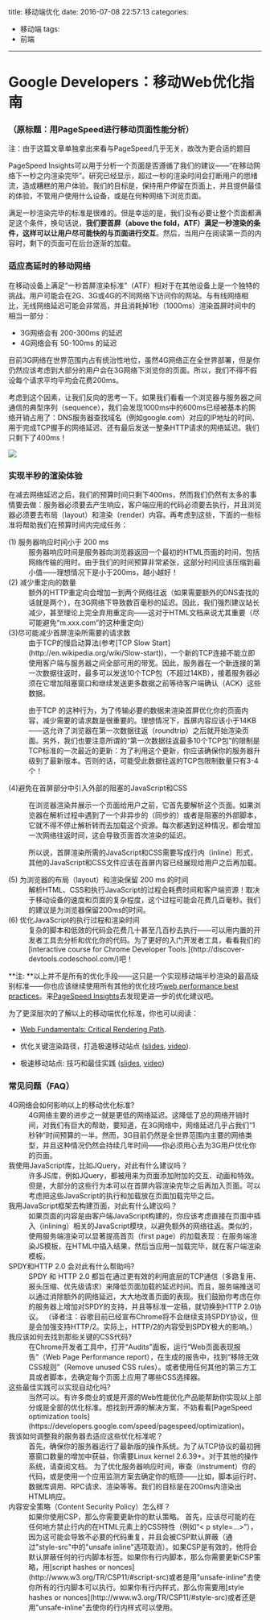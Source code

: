 title: 移动端优化
date: 2016-07-08 22:57:13
categories:
  - 移动端
tags:
  - 前端
---

# Google Developers：移动Web优化指南
### （原标题：用PageSpeed进行移动页面性能分析）
注：由于这篇文章单独拿出来看与PageSpeed几乎无关，故改为更合适的题目
  
   
PageSpeed Insights可以用于分析一个页面是否遵循了我们的建议——“在移动网络下一秒之内渲染完毕”。研究已经显示，超过一秒的渲染时间会打断用户的思绪流，造成糟糕的用户体验。我们的目标是，保持用户停留在页面上，并且提供最佳的体验，不管用户使用什么设备，或是在何种网络下浏览页面。

满足一秒渲染完毕的标准是很难的。但是幸运的是，我们没有必要让整个页面都满足这个条件，换句话说，**我们要首屏（above the fold，ATF）满足一秒渲染的条件，这样可以让用户尽可能快的与页面进行交互**。然后，当用户在阅读第一页的内容时，剩下的页面可在后台逐渐的加载。

<!-- more -->

### 适应高延时的移动网络

在移动设备上满足“一秒首屏渲染标准”（ATF）相对于在其他设备上是一个独特的挑战。用户可能会在2G、3G或4G的不同网络下访问你的网站。与有线网络相比，无线网络延迟可能会非常高，并且消耗掉1秒（1000ms）渲染首屏时间中的相当一部分：

* 3G网络会有 200-300ms 的延迟
* 4G网络会有 50-100ms 的延迟

目前3G网络在世界范围内占有统治性地位，虽然4G网络正在全世界部署，但是你仍然应该考虑到大部分的用户会在3G网络下浏览你的页面。所以，我们不得不假设每个请求平均平均会花费200ms。

考虑到这个因素，让我们反向的思考一下。如果我们看看一个浏览器与服务器之间通信的典型序列（sequence），我们会发现1000ms中的600ms已经被基本的网络开销占用了：DNS服务器查找域名（例如google.com）对应的IP地址的时间、用于完成TCP握手的网络延迟、还有最后发送一整条HTTP请求的网络延迟。我们只剩下了400ms！


![](https://developers.google.com/speed/docs/insights/images/1stimeline.png)

### 实现半秒的渲染体验
在减去网络延迟之后，我们的预算时间只剩下400ms，然而我们仍然有太多的事情要去做：服务器必须要去产生响应，客户端应用的代码必须要去执行，并且浏览器必须要去布局（layout）和渲染（render）内容。再考虑到这些，下面的一些标准将帮助我们在预算时间内完成任务：

<dl>

<dt>(1) 服务器响应时间小于 200 ms </dt>
<dd>服务器响应时间是服务器向浏览器返回一个最初的HTML页面的时间，包括网络传输的用时。由于我们的时间预算非常紧张，这部分时间应该压缩到最小值——理想情况下是小于200ms，越小越好！</dd>

<dt>(2) 减少重定向的数量</dt>

<dd>额外的HTTP重定向会增加一到两个网络往返（如果需要额外的DNS查找的话就是两个），在3G网络下导致数百毫秒的延迟。因此，我们强烈建议站长减少，甚至理论上完全弃用重定向——这对于HTML文档来说尤其重要（尽可能避免“m.xxx.com”的这种重定向）</dd>

<dt>(3)尽可能减少首屏渲染所需要的请求数</dt>

<dd>
由于TCP的慢启动算法(参考[TCP Slow Start](http://en.wikipedia.org/wiki/Slow-start))，一个新的TCP连接不能立即使用客户端与服务器之间全部可用的带宽。因此，服务器在一个新连接的第一次数据往返时，最多可以发送10个TCP包（不超过14KB），接着服务器必须在它增加阻塞窗口和继续发送更多数据之前等待客户端确认（ACK）这些数据。
 
由于TCP 的这种行为，为了传输必要的数据来渲染首屏优化你的页面内容，减少需要的请求数是很重要的。理想情况下，首屏内容应该小于14KB——这允许了浏览器在第一次数据往返（roundtrip）之后就开始渲染页面。另外，我们也要注意所谓的“第一次数据往返最多10个TCP包”的限制是TCP标准的一次最近的更新：为了利用这个更新，你应该确保你的服务器升级到了最新版本。否则的话，可能受此数据往返的TCP包限制数量只有3-4个！
</dd>

<dt>(4)避免在首屏部分中引入外部的阻塞的JavaScript和CSS</dt>

<dd>

在浏览器渲染并展示一个页面给用户之前，它首先要解析这个页面。如果浏览器在解析过程中遇到了一个非异步的（同步的）或者是阻塞的外部脚本，它就不得不停止解析转而去加载这个资源。每次都遇到这种情况，都会增加一次网络往返时间，这会导致页面首次渲染的延迟。

所以说，首屏渲染所需的JavaScript和CSS需要写成行内（inline）形式，其他的JavaScript和CSS文件应该在首屏内容已经展现给用户之后再加载。

</dd>

<dt>(5) 为浏览器的布局（layout）和渲染保留 200 ms 的时间</dt>

<dd>解析HTML、CSS和执行JavaScript的过程会耗费时间和客户端资源！取决于移动设备的速度和页面的复杂程度，这个过程可能会花费几百毫秒。我们的建议是为浏览器保留200ms的时间。</dd>

<dt>(6) 优化JavaScript的执行过程和渲染时间</dt>

<dd>
复杂的脚本和低效的代码会花费几十甚至几百秒去执行——可以用内置的开发者工具去分析和优化你的代码。为了更好的入门开发者工具，看看我们的[interactive course for Chrome Developer Tools.](http://discover-devtools.codeschool.com/)吧！</dd>

</dl>

<aside>


**注: **以上并不是所有的优化手段——这只是一个实现移动端半秒渲染的最高级别标准——你也应该继续使用所有其他的优化技巧[web performance best practices](https://developers.google.com/speed/docs/insights/rules)。来[PageSpeed Insights](https://developers.google.com/speed/pagespeed/insights)去发现更进一步的优化建议吧。
 
 
为了更深层次的了解以上的移动端优化标准，你也可以阅读：
 
* [Web Fundamentals: Critical Rendering Path](https://developers.google.com/web/fundamentals/documentation/performance/critical-rendering-path/index).
 
* 优化关键渲染路径，打造极速移动站点 ([slides](http://bit.ly/mobilecrp), [video](http://www.youtube.com/watch?v=YV1nKLWoARQ)).
 
* 极速移动站点: 技巧和最佳实践 ([slides](http://storage.googleapis.com/io-2013/presentations/239-%20Instant%20Mobile%20Websites-%20Techniques%20and%20Best%20Practices.pdf), [video](https://www.youtube.com/watch?v=Bzw8-ZLpwtw))

</aside>
 
 
### 常见问题（FAQ）

<dl>

<dt>4G网络会如何影响以上的移动优化标准?</dt>

<dd>4G网络主要的进步之一就是更低的网络延迟。这降低了总的网络开销时间，对我们有巨大的帮助，要知道，在3G网络中，网络延迟几乎占我们“1秒钟”时间预算的一半。然而，3G目前仍然是全世界范围内主要的网络类型，并且这种情况仍然会持续几年时间——你必须用心去为3G用户优化你的页面。</dd>

<dt>我使用JavaScript库，比如JQuery，对此有什么建议吗？</dt>

<dd>许多JS库，例如JQuery，都被用来为页面添加附加的交互、动画和特效。但是，大部分的这些行为本可以在首屏内容渲染完毕之后再加入页面。可以考虑把这些JavaScript的执行和加载放在页面加载完毕之后。</dd>

<dt>我用JavaScript框架去构建页面，对此有什么建议吗？</dt>

<dd>如果页面的内容是由客户端JavaScript构建的，你应该考虑直接在页面中插入（inlining）相关的JavaScript模块，以避免额外的网络往返。类似的，使用服务端渲染可以显著提高首页（first page）的加载表现：在服务端渲染JS模板，在HTML中插入结果，然后当应用一加载完毕，就在客户端渲染模板。</dd>

<dt>SPDY和HTTP 2.0 会对此有什么帮助吗?</dt>

<dd>SPDY 和 HTTP 2.0 都旨在通过更有效的利用底层的TCP通信（多路复用、报头压缩、优先级请求）来降低页面加载的延迟时间。而且，服务端推送可以通过消除额外的网络延迟，大大地改善页面的表现。我们鼓励你考虑在你的服务器上增加对SPDY的支持，并且等标准一定稿，就切换到HTTP 2.0协议。
（译者注：谷歌目前已经宣布Chrome将不会继续支持SPDY协议，但是会加强支持HTTP/2。实际上，HTTP/2的内容受到SPDY极大的影响。）</dd>

<dt>我应该如何去找到那些关键的CSS代码?</dt>

<dd>
在Chrome开发者工具中，打开“Audits”面板，运行“Web页面表现报告”（Web Page Performance report），在生成的报告中，找到“移除无效CSS规则”（Remove unused CSS rules）。或者使用任何其他的第三方工具或者脚本，去确定每个页面上应用了哪些CSS选择器。</dd>

<dt>这些最佳实践可以实现自动化吗?</dt>

<dd>
当然可以。有许多商业的或是开源的Web性能优化产品能帮助你实现以上部分或是全部的优化标准。想找到开源的解决方案，不妨看看[PageSpeed optimization tools](https://developers.google.com/speed/pagespeed/optimization)。</dd>

<dt>我该如何调整我的服务器去适应这些优化标准呢？</dt>

<dd>
首先，确保你的服务器运行了最新版的操作系统。为了从TCP协议的最初拥塞窗口数量的增加中获益，你需要Linux kernel 2.6.39+。对于其他的操作系统，请查阅文档。
为了优化服务器响应时间，审查（instrument）你的代码，或是使用一个应用监测方案去确定你的瓶颈——比如，脚本运行时、数据库调用、RPC请求、渲染等等。我们的目标是在200ms内渲染出HTML响应。</dd>

<dt>内容安全策略（Content Security Policy）怎么样？</dt>

<dd>
如果你使用CSP，那么你需要更新你的默认策略。
首先，应该尽可能的在任何地方禁止行内的在HTML元素上的CSS特性（例如“< p style=...>”），因为这可能会导致不必要的代码重复，并且会被CSP默认屏蔽（通过"style-src"中的"unsafe inline"选项取消）。如果CSP是有效的，他将会默认屏蔽任何的行内脚本标签。如果你有行内脚本，那么你需要更新CSP策略，用[script hashes or nonces](http://www.w3.org/TR/CSP11/#script-src)或者是用"unsafe-inline"去使你所有的行内脚本可以执行。如果你有行内样式，那么你需要用[style hashes or nonces](http://www.w3.org/TR/CSP11/#style-src)或者还是用"unsafe-inline"去使你的行内样式可以使用。</dd>

</dl>